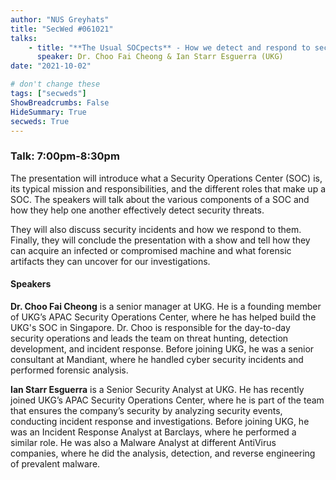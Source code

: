 ```yaml
---
author: "NUS Greyhats"
title: "SecWed #061021"
talks:
    - title: "**The Usual SOCpects** - How we detect and respond to security threats"
      speaker: Dr. Choo Fai Cheong & Ian Starr Esguerra (UKG)
date: "2021-10-02"

# don't change these
tags: ["secweds"]
ShowBreadcrumbs: False
HideSummary: True
secweds: True
---
```


### Talk: 7:00pm-8:30pm

The presentation will introduce what a Security Operations Center (SOC) is, its typical mission and responsibilities, and the different roles that make up a SOC. The speakers will talk about the various components of a SOC and how they help one another effectively detect security threats.

They will also discuss security incidents and how we respond to them. Finally, they will conclude the presentation with a show and tell how they can acquire an infected or compromised machine and what forensic artifacts they can uncover for our investigations.

#### Speakers

**Dr. Choo Fai Cheong** is a senior manager at UKG. He is a founding member of UKG’s APAC Security Operations Center, where he has helped build the UKG's SOC in Singapore. Dr. Choo is responsible for the day-to-day security operations and leads the team on threat hunting, detection development, and incident response. Before joining UKG, he was a senior consultant at Mandiant, where he handled cyber security incidents and performed forensic analysis.

**Ian Starr Esguerra** is a Senior Security Analyst at UKG. He has recently joined UKG’s APAC Security Operations Center, where he is part of the team that ensures the company’s security by analyzing security events, conducting incident response and investigations. Before joining UKG, he was an Incident Response Analyst at Barclays, where he performed a similar role. He was also a Malware Analyst at different AntiVirus companies, where he did the analysis, detection, and reverse engineering of prevalent malware.

